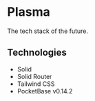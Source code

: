 # Plasma
The tech stack of the future.

## Technologies
- Solid
- Solid Router
- Tailwind CSS
- PocketBase v0.14.2
